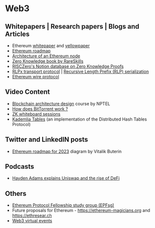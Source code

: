 # Web3

## Whitepapers | Research papers | Blogs and Articles

- Ethereum [whitepaper](https://ethereum.org/whitepaper#ethereum-whitepaper) and [yellowpaper](https://ethereum.github.io/yellowpaper/paper.pdf)
- [Ethereum roadmap](https://ethereum.org/roadmap)
- [Architecture of an Ethereum node](https://ethereum.org/developers/docs/nodes-and-clients/node-architecture)
- [Zero Knowledge book by RareSkills](https://www.rareskills.io/zk-book)
- [RISCZero's Notion database on Zero Knowledge Proofs](https://risczero.notion.site/5a335a1d29b44cb48c44b36ae66f366f?v=95cda72e39d3403fbfb59884afb0045d)
- [RLPx transport protocol](https://github.com/ethereum/devp2p/blob/master/rlpx.md) | [Recursive Length Prefix (RLP) serialization](https://ethereum.org/developers/docs/data-structures-and-encoding/rlp)
- [Ethereum wire protocol](https://github.com/ethereum/devp2p/blob/master/caps/eth.md)

## Video Content

- [Blockchain architecture design](https://www.youtube.com/playlist?list=PLbRMhDVUMngfxxyVLh2t2gKDUfsOdGn56) course by NPTEL
- [How does BitTorrent work ?](https://www.youtube.com/watch?v=xH00ikD1oDo)
- [ZK whiteboard sessions](https://zkhack.dev/whiteboard/)
- [Kademlia Tables](https://youtu.be/_kCHOpINA5g) (an implementation of the Distributed Hash Tables Protocol)

## Twitter and LinkedIN posts

- [Ethereum roadmap for 2023](https://twitter.com/VitalikButerin/status/1741190491578810445) diagram by Vitalik Buterin

## Podcasts

- [Hayden Adams explains Uniswap and the rise of DeFi](https://podcasts.apple.com/us/podcast/hayden-adams-explains-uniswap-and-the-rise-of-defi/id1056200096?i=1000520421257)

## Others

- [Ethereum Protocol Fellowship study group (EPFsg)](https://epf.wiki/#/eps/intro)
- Future proposals for Ethereum - https://ethereum-magicians.org and https://ethresear.ch
- [Web3 virtual events](https://streameth.org)
